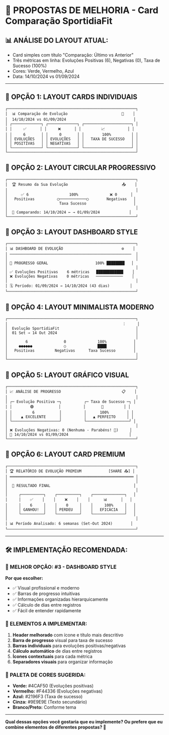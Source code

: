 # 🎨 PROPOSTAS DE MELHORIA - Card Comparação SportidiaFit

## 📊 **ANÁLISE DO LAYOUT ATUAL:**
- Card simples com título "Comparação: Último vs Anterior"
- Três métricas em linha: Evoluções Positivas (6), Negativas (0), Taxa de Sucesso (100%)
- Cores: Verde, Vermelho, Azul
- Data: 14/10/2024 vs 01/09/2024

---

## 🎯 **OPÇÃO 1: LAYOUT CARDS INDIVIDUAIS**
```
┌─────────────────────────────────────────────────────────┐
│  📊 Comparação de Evolução                        🔄    │
│  14/10/2024 vs 01/09/2024                              │
│ ┌─────────────┐ ┌─────────────┐ ┌─────────────────────┐ │
│ │     ✅      │ │     ❌      │ │         📈          │ │
│ │     6       │ │     0       │ │        100%         │ │
│ │ EVOLUÇÕES   │ │ EVOLUÇÕES   │ │   TAXA DE SUCESSO   │ │
│ │ POSITIVAS   │ │ NEGATIVAS   │ │                     │ │
│ └─────────────┘ └─────────────┘ └─────────────────────┘ │
└─────────────────────────────────────────────────────────┘
```

## 🎯 **OPÇÃO 2: LAYOUT CIRCULAR PROGRESSIVO**
```
┌─────────────────────────────────────────────────────────┐
│  🏆 Resumo da Sua Evolução                        📤    │
│                                                         │
│      ✅ 6                  100%              ❌ 0      │
│   Positivas          ◯────────────◯        Negativas   │
│                       Taxa Sucesso                     │
│                                                         │
│  📅 Comparando: 14/10/2024 ← → 01/09/2024             │
└─────────────────────────────────────────────────────────┘
```

## 🎯 **OPÇÃO 3: LAYOUT DASHBOARD STYLE**
```
┌─────────────────────────────────────────────────────────┐
│ 📊 DASHBOARD DE EVOLUÇÃO                          ⚙️    │
│ ──────────────────────────────────────────────────────  │
│                                                         │
│ 💪 PROGRESSO GERAL                     100% ████████   │
│                                                         │
│ ✅ Evoluções Positivas    6 métricas   ████████████    │
│ ❌ Evoluções Negativas    0 métricas   ────────────    │
│                                                         │
│ 🗓️ Período: 01/09/2024 → 14/10/2024 (43 dias)         │
└─────────────────────────────────────────────────────────┘
```

## 🎯 **OPÇÃO 4: LAYOUT MINIMALISTA MODERNO**
```
┌─────────────────────────────────────────────────────────┐
│                                                   ︙     │
│  Evolução SportidiaFit                                  │
│  01 Set → 14 Out 2024                                   │
│                                                         │
│        6                0              100%            │
│     ●●●●●●              ○              ████            │
│   Positivas         Negativas      Taxa Sucesso        │
│                                                         │
└─────────────────────────────────────────────────────────┘
```

## 🎯 **OPÇÃO 5: LAYOUT GRÁFICO VISUAL**
```
┌─────────────────────────────────────────────────────────┐
│ 📈 ANÁLISE DE PROGRESSO                           📋    │
│                                                         │
│ ┌─ Evolução Positiva ─┐          ┌─ Taxa de Sucesso ─┐ │
│ │        🟢           │          │       🔵         │ │
│ │         6           │          │      100%        │ │
│ │    ▲ EXCELENTE      │          │   ▲ PERFEITO     │ │
│ └─────────────────────┘          └───────────────────┘ │
│                                                         │
│ ❌ Evoluções Negativas: 0 (Nenhuma - Parabéns! 🎉)     │
│ 📅 14/10/2024 vs 01/09/2024                           │
└─────────────────────────────────────────────────────────┘
```

## 🎯 **OPÇÃO 6: LAYOUT CARD PREMIUM**
```
┌─────────────────────────────────────────────────────────┐
│ 🏆 RELATÓRIO DE EVOLUÇÃO PREMIUM            [SHARE 📤] │
│ ═══════════════════════════════════════════════════════ │
│                                                         │
│  🎯 RESULTADO FINAL                                     │
│                                                         │
│     ┌──────────┐    ┌──────────┐    ┌──────────────┐   │
│     │    ✅    │    │    ❌    │    │      📊      │   │
│     │    6     │    │    0     │    │     100%     │   │
│     │ GANHOU!  │    │ PERDEU   │    │   EFICÁCIA   │   │
│     └──────────┘    └──────────┘    └──────────────┘   │
│                                                         │
│ 📊 Período Analisado: 6 semanas (Set-Out 2024)        │
└─────────────────────────────────────────────────────────┘
```

---

## 🛠️ **IMPLEMENTAÇÃO RECOMENDADA:**

### **🥇 MELHOR OPÇÃO: #3 - DASHBOARD STYLE**
**Por que escolher:**
- ✅ Visual profissional e moderno
- ✅ Barras de progresso intuitivas
- ✅ Informações organizadas hierarquicamente
- ✅ Cálculo de dias entre registros
- ✅ Fácil de entender rapidamente

### **🔧 ELEMENTOS A IMPLEMENTAR:**
1. **Header melhorado** com ícone e título mais descritivo
2. **Barra de progresso** visual para taxa de sucesso
3. **Barras individuais** para evoluções positivas/negativas
4. **Cálculo automático** de dias entre registros
5. **Ícones contextuais** para cada métrica
6. **Separadores visuais** para organizar informação

### **🎨 PALETA DE CORES SUGERIDA:**
- **Verde:** #4CAF50 (Evoluções positivas)
- **Vermelho:** #F44336 (Evoluções negativas)  
- **Azul:** #2196F3 (Taxa de sucesso)
- **Cinza:** #9E9E9E (Texto secundário)
- **Branco/Preto:** Conforme tema

---

**Qual dessas opções você gostaria que eu implemente? Ou prefere que eu combine elementos de diferentes propostas? 🎯**